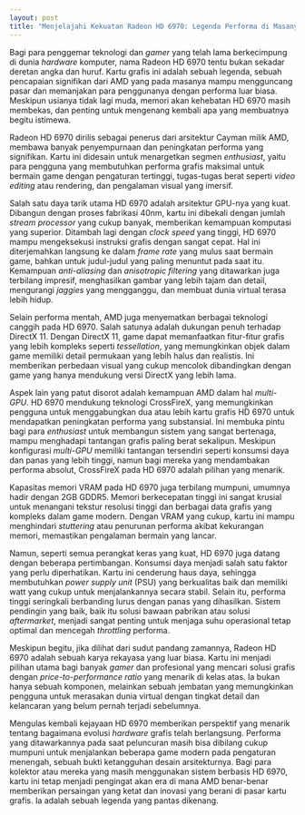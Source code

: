 ```yaml
---
layout: post
title: "Menjelajahi Kekuatan Radeon HD 6970: Legenda Performa di Masanya"
---
```


Bagi para penggemar teknologi dan *gamer* yang telah lama berkecimpung di dunia *hardware* komputer, nama Radeon HD 6970 tentu bukan sekadar deretan angka dan huruf. Kartu grafis ini adalah sebuah legenda, sebuah pencapaian signifikan dari AMD yang pada masanya mampu mengguncang pasar dan memanjakan para penggunanya dengan performa luar biasa. Meskipun usianya tidak lagi muda, memori akan kehebatan HD 6970 masih membekas, dan penting untuk mengenang kembali apa yang membuatnya begitu istimewa.

Radeon HD 6970 dirilis sebagai penerus dari arsitektur Cayman milik AMD, membawa banyak penyempurnaan dan peningkatan performa yang signifikan. Kartu ini didesain untuk menargetkan segmen *enthusiast*, yaitu para pengguna yang membutuhkan performa grafis maksimal untuk bermain game dengan pengaturan tertinggi, tugas-tugas berat seperti *video editing* atau rendering, dan pengalaman visual yang imersif.

Salah satu daya tarik utama HD 6970 adalah arsitektur GPU-nya yang kuat. Dibangun dengan proses fabrikasi 40nm, kartu ini dibekali dengan jumlah *stream processor* yang cukup banyak, memberikan kemampuan komputasi yang superior. Ditambah lagi dengan *clock speed* yang tinggi, HD 6970 mampu mengeksekusi instruksi grafis dengan sangat cepat. Hal ini diterjemahkan langsung ke dalam *frame rate* yang mulus saat bermain game, bahkan untuk judul-judul yang paling menuntut pada saat itu. Kemampuan *anti-aliasing* dan *anisotropic filtering* yang ditawarkan juga terbilang impresif, menghasilkan gambar yang lebih tajam dan detail, mengurangi *jaggies* yang mengganggu, dan membuat dunia virtual terasa lebih hidup.

Selain performa mentah, AMD juga menyematkan berbagai teknologi canggih pada HD 6970. Salah satunya adalah dukungan penuh terhadap DirectX 11. Dengan DirectX 11, game dapat memanfaatkan fitur-fitur grafis yang lebih kompleks seperti *tessellation*, yang memungkinkan objek dalam game memiliki detail permukaan yang lebih halus dan realistis. Ini memberikan perbedaan visual yang cukup mencolok dibandingkan dengan game yang hanya mendukung versi DirectX yang lebih lama.

Aspek lain yang patut disorot adalah kemampuan AMD dalam hal *multi-GPU*. HD 6970 mendukung teknologi CrossFireX, yang memungkinkan pengguna untuk menggabungkan dua atau lebih kartu grafis HD 6970 untuk mendapatkan peningkatan performa yang substansial. Ini membuka pintu bagi para *enthusiast* untuk membangun sistem yang sangat bertenaga, mampu menghadapi tantangan grafis paling berat sekalipun. Meskipun konfigurasi *multi-GPU* memiliki tantangan tersendiri seperti konsumsi daya dan panas yang lebih tinggi, namun bagi mereka yang mendambakan performa absolut, CrossFireX pada HD 6970 adalah pilihan yang menarik.

Kapasitas memori VRAM pada HD 6970 juga terbilang mumpuni, umumnya hadir dengan 2GB GDDR5. Memori berkecepatan tinggi ini sangat krusial untuk menangani tekstur resolusi tinggi dan berbagai data grafis yang kompleks dalam game modern. Dengan VRAM yang cukup, kartu ini mampu menghindari *stuttering* atau penurunan performa akibat kekurangan memori, memastikan pengalaman bermain yang lancar.

Namun, seperti semua perangkat keras yang kuat, HD 6970 juga datang dengan beberapa pertimbangan. Konsumsi daya menjadi salah satu faktor yang perlu diperhatikan. Kartu ini cenderung haus daya, sehingga membutuhkan *power supply unit* (PSU) yang berkualitas baik dan memiliki watt yang cukup untuk menjalankannya secara stabil. Selain itu, performa tinggi seringkali berbanding lurus dengan panas yang dihasilkan. Sistem pendingin yang baik, baik itu solusi bawaan pabrikan atau solusi *aftermarket*, menjadi sangat penting untuk menjaga suhu operasional tetap optimal dan mencegah *throttling* performa.

Meskipun begitu, jika dilihat dari sudut pandang zamannya, Radeon HD 6970 adalah sebuah karya rekayasa yang luar biasa. Kartu ini menjadi pilihan utama bagi banyak *gamer* dan profesional yang mencari solusi grafis dengan *price-to-performance ratio* yang menarik di kelas atas. Ia bukan hanya sebuah komponen, melainkan sebuah jembatan yang memungkinkan pengguna untuk merasakan dunia virtual dengan tingkat detail dan kelancaran yang belum pernah terjadi sebelumnya.

Mengulas kembali kejayaan HD 6970 memberikan perspektif yang menarik tentang bagaimana evolusi *hardware* grafis telah berlangsung. Performa yang ditawarkannya pada saat peluncuran masih bisa dibilang cukup mumpuni untuk menjalankan beberapa game modern pada pengaturan menengah, sebuah bukti ketangguhan desain arsitekturnya. Bagi para kolektor atau mereka yang masih menggunakan sistem berbasis HD 6970, kartu ini tetap menjadi pengingat akan era di mana AMD benar-benar memberikan persaingan yang ketat dan inovasi yang berani di pasar kartu grafis. Ia adalah sebuah legenda yang pantas dikenang.
